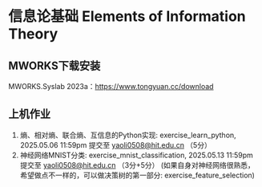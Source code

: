 # 信息论基础 Elements of Information Theory

## MWORKS下载安装
MWORKS.Syslab 2023a：https://www.tongyuan.cc/download

## 上机作业
1. 熵、相对熵、联合熵、互信息的Python实现: exercise_learn_python, 2025.05.06 11:59pm 提交至 yaoli0508@hit.edu.cn （5分）
2. 神经网络MNIST分类: exercise_mnist_classification, 2025.05.13 11:59pm 提交至 yaoli0508@hit.edu.cn （3分+5分）
(如果自身对神经网络很熟悉，希望做点不一样的，可以做决策树的第一部分: exercise_feature_selection)
